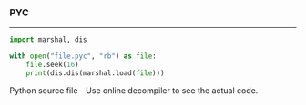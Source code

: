 ### PYC

---

```py
import marshal, dis

with open("file.pyc", "rb") as file:
    file.seek(16)
    print(dis.dis(marshal.load(file)))
```

Python source file - Use online decompiler to see the actual code.
